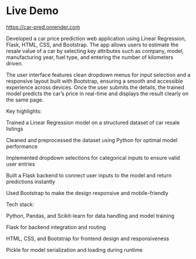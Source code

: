 # Live Demo

https://car-pred.onrender.com

Developed a car price prediction web application using Linear Regression, Flask, HTML, CSS, and Bootstrap. The app allows users to estimate the resale value of a car by selecting key attributes such as company, model, manufacturing year, fuel type, and entering the number of kilometers driven.

The user interface features clean dropdown menus for input selection and a responsive layout built with Bootstrap, ensuring a smooth and accessible experience across devices. Once the user submits the details, the trained model predicts the car’s price in real-time and displays the result clearly on the same page.

Key highlights:

Trained a Linear Regression model on a structured dataset of car resale listings

Cleaned and preprocessed the dataset using Python for optimal model performance

Implemented dropdown selections for categorical inputs to ensure valid user entries

Built a Flask backend to connect user inputs to the model and return predictions instantly

Used Bootstrap to make the design responsive and mobile-friendly

Tech stack:

Python, Pandas, and Scikit-learn for data handling and model training

Flask for backend integration and routing

HTML, CSS, and Bootstrap for frontend design and responsiveness

Pickle for model serialization and loading during runtime
